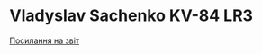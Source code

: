 # Vladyslav Sachenko KV-84 LR3

[Посилання на звіт ](https://docs.google.com/document/d/1yCuVNXTIjeH7dG4fFPj5AFqshs-gmzfgIxTnatlMisU/edit?usp=sharing) 
